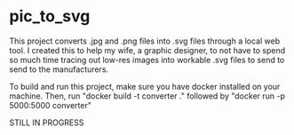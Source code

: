 # pic_to_svg
This project converts .jpg and .png files into .svg files through a local web tool. I created 
this to help my wife, a graphic designer, to not have to spend so much time tracing out low-res 
images into workable .svg files to send to send to the manufacturers. 

To build and run this project, make sure you have docker installed on your machine. Then, run "docker build -t converter ." followed by "docker run -p 5000:5000 converter"

STILL IN PROGRESS

